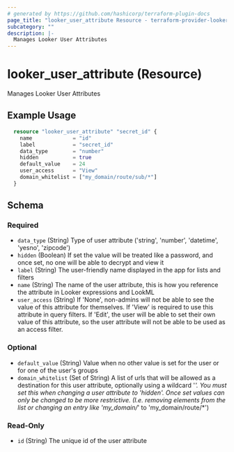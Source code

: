 ```yaml
---
# generated by https://github.com/hashicorp/terraform-plugin-docs
page_title: "looker_user_attribute Resource - terraform-provider-looker"
subcategory: ""
description: |-
  Manages Looker User Attributes
---
```


# looker_user_attribute (Resource)

Manages Looker User Attributes

## Example Usage

```terraform
  resource "looker_user_attribute" "secret_id" {
    name             = "id"
    label            = "secret_id"
    data_type        = "number"
    hidden           = true
    default_value    = 24
    user_access      = "View"
    domain_whitelist = ["my_domain/route/sub/*"]
  }
```

<!-- schema generated by tfplugindocs -->

## Schema

### Required

- `data_type` (String) Type of user attribute ('string', 'number', 'datetime', 'yesno', 'zipcode')
- `hidden` (Boolean) If set the value will be treated like a password, and once set, no one will be able to decrypt and view it
- `label` (String) The user-friendly name displayed in the app for lists and filters
- `name` (String) The name of the user attribute, this is how you reference the attribute in Looker expressions and LookML
- `user_access` (String) If 'None', non-admins will not be able to see the value of this attribute for themselves. If 'View' is required to use this attribute in query filters. If 'Edit', the user will be able to set their own value of this attribute, so the user attribute will not be able to be used as an access filter.

### Optional

- `default_value` (String) Value when no other value is set for the user or for one of the user's groups
- `domain_whitelist` (Set of String) A list of urls that will be allowed as a destination for this user attribute, optionally using a wildcard '_'. You must set this when changing a user attribute to 'hidden'. Once set values can only be changed to be more restrictive. (I.e. removing elements from the list or changing an entry like 'my_domain/_' to 'my_domain/route/\*')

### Read-Only

- `id` (String) The unique id of the user attribute

